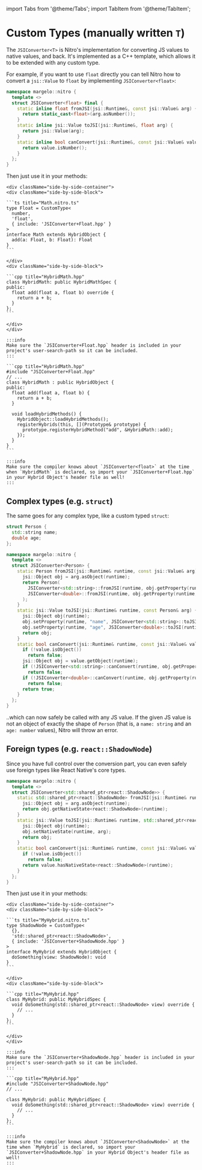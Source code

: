 ---
---

import Tabs from '@theme/Tabs';
import TabItem from '@theme/TabItem';

# Custom Types (manually written `T`)

The `JSIConverter<T>` is Nitro's implementation for converting JS values to native values, and back.
It's implemented as a C++ template, which allows it to be extended with any custom type.

For example, if you want to use `float` directly you can tell Nitro how to convert a `jsi::Value` to `float` by implementing `JSIConverter<float>`:

```cpp title="JSIConverter+Float.hpp"
namespace margelo::nitro {
  template <>
  struct JSIConverter<float> final {
    static inline float fromJSI(jsi::Runtime&, const jsi::Value& arg) {
      return static_cast<float>(arg.asNumber());
    }
    static inline jsi::Value toJSI(jsi::Runtime&, float arg) {
      return jsi::Value(arg);
    }
    static inline bool canConvert(jsi::Runtime&, const jsi::Value& value) {
      return value.isNumber();
    }
  };
}
```

Then just use it in your methods:

<Tabs groupId="nitrogen-or-not">
  <TabItem value="nitrogen" label="With Nitrogen ✨" default>

    <div className="side-by-side-container">
    <div className="side-by-side-block">

    ```ts title="Math.nitro.ts"
    type Float = CustomType<
      number,
      'float',
      { include: 'JSIConverter+Float.hpp' }
    >
    interface Math extends HybridObject {
      add(a: Float, b: Float): Float
    }
    ```

    </div>
    <div className="side-by-side-block">

    ```cpp title="HybridMath.hpp"
    class HybridMath: public HybridMathSpec {
    public:
      float add(float a, float b) override {
        return a + b;
      }
    };
    ```

    </div>
    </div>

    :::info
    Make sure the `JSIConverter+Float.hpp` header is included in your project's user-search-path so it can be included.
    :::

  </TabItem>
  <TabItem value="manually" label="Manually">

    ```cpp title="HybridMath.hpp"
    #include "JSIConverter+Float.hpp"
    // ...
    class HybridMath : public HybridObject {
    public:
      float add(float a, float b) {
        return a + b;
      }

      void loadHybridMethods() {
        HybridObject::loadHybridMethods();
        registerHybrids(this, [](Prototype& prototype) {
          prototype.registerHybridMethod("add", &HybridMath::add);
        });
      }
    }
    ```

    :::info
    Make sure the compiler knows about `JSIConverter<float>` at the time when `HybridMath` is declared, so import your `JSIConverter+Float.hpp` in your Hybrid Object's header file as well!
    :::

  </TabItem>
</Tabs>

## Complex types (e.g. `struct`)

The same goes for any complex type, like a custom typed `struct`:

```cpp title="JSIConverter+Person.hpp"
struct Person {
  std::string name;
  double age;
};

namespace margelo::nitro {
  template <>
  struct JSIConverter<Person> {
    static Person fromJSI(jsi::Runtime& runtime, const jsi::Value& arg) {
      jsi::Object obj = arg.asObject(runtime);
      return Person(
        JSIConverter<std::string>::fromJSI(runtime, obj.getProperty(runtime, "name")),
        JSIConverter<double>::fromJSI(runtime, obj.getProperty(runtime, "age"))
      );
    }
    static jsi::Value toJSI(jsi::Runtime& runtime, const Person& arg) {
      jsi::Object obj(runtime);
      obj.setProperty(runtime, "name", JSIConverter<std::string>::toJSI(runtime, arg.name));
      obj.setProperty(runtime, "age", JSIConverter<double>::toJSI(runtime, arg.age));
      return obj;
    }
    static bool canConvert(jsi::Runtime& runtime, const jsi::Value& value) {
      if (!value.isObject())
        return false;
      jsi::Object obj = value.getObject(runtime);
      if (!JSIConverter<std::string>::canConvert(runtime, obj.getProperty(runtime, "name")))
        return false;
      if (!JSIConverter<double>::canConvert(runtime, obj.getProperty(runtime, "age")))
        return false;
      return true;
    }
  };
}
```

..which can now safely be called with any JS value.
If the given JS value is not an object of exactly the shape of `Person` (that is, a `name: string` and an `age: number` values), Nitro will throw an error.

## Foreign types (e.g. `react::ShadowNode`)

Since you have full control over the conversion part, you can even safely use foreign types like React Native's core types.

```cpp title="JSIConverter+ShadowNode.hpp"
namespace margelo::nitro {
  template <>
  struct JSIConverter<std::shared_ptr<react::ShadowNode>> {
    static std::shared_ptr<react::ShadowNode> fromJSI(jsi::Runtime& runtime, const jsi::Value& arg) {
      jsi::Object obj = arg.asObject(runtime);
      return obj.getNativeState<react::ShadowNode>(runtime);
    }
    static jsi::Value toJSI(jsi::Runtime& runtime, std::shared_ptr<react::ShadowNode> arg) {
      jsi::Object obj(runtime);
      obj.setNativeState(runtime, arg);
      return obj;
    }
    static bool canConvert(jsi::Runtime& runtime, const jsi::Value& value) {
      if (!value.isObject())
        return false;
      return value.hasNativeState<react::ShadowNode>(runtime);
    }
  };
}
```

Then just use it in your methods:

<Tabs groupId="nitrogen-or-not">
  <TabItem value="nitrogen" label="With Nitrogen ✨" default>

    <div className="side-by-side-container">
    <div className="side-by-side-block">

    ```ts title="MyHybrid.nitro.ts"
    type ShadowNode = CustomType<
      {},
      'std::shared_ptr<react::ShadowNode>',
      { include: 'JSIConverter+ShadowNode.hpp' }
    >
    interface MyHybrid extends HybridObject {
      doSomething(view: ShadowNode): void
    }
    ```

    </div>
    <div className="side-by-side-block">

    ```cpp title="MyHybrid.hpp"
    class MyHybrid: public MyHybridSpec {
      void doSomething(std::shared_ptr<react::ShadowNode> view) override {
        // ...
      }
    };
    ```

    </div>
    </div>

    :::info
    Make sure the `JSIConverter+ShadowNode.hpp` header is included in your project's user-search-path so it can be included.
    :::

  </TabItem>
  <TabItem value="manually" label="Manually">

    ```cpp title="MyHybrid.hpp"
    #include "JSIConverter+ShadowNode.hpp"
    // ...

    class MyHybrid: public MyHybridSpec {
      void doSomething(std::shared_ptr<react::ShadowNode> view) override {
        // ...
      }
    };
    ```

    :::info
    Make sure the compiler knows about `JSIConverter<ShadowNode>` at the time when `MyHybrid` is declared, so import your `JSIConverter+ShadowNode.hpp` in your Hybrid Object's header file as well!
    :::

  </TabItem>
</Tabs>
